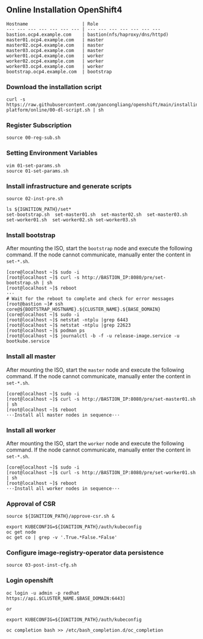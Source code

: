 ## Online Installation OpenShift4

```
Hostname                    | Role
--- --- --- --- --- --- --- | --- --- --- --- --- --- --- 
bastion.ocp4.example.com    | bastion(nfs/haproxy/dns/httpd)
master01.ocp4.example.com   | master 
master02.ocp4.example.com   | master
master03.ocp4.example.com   | master
worker01.ocp4.example.com   | worker
worker02.ocp4.example.com   | worker
worker03.ocp4.example.com   | worker
bootstrap.ocp4.example.com  | bootstrap
```


### Download the installation script
```
curl -s https://raw.githubusercontent.com/pancongliang/openshift/main/installing/any-platform/online/00-dl-script.sh | sh
```

### Register Subscription
```
source 00-reg-sub.sh
```

### Setting Environment Variables
```
vim 01-set-params.sh
source 01-set-params.sh
```

### Install infrastructure and generate scripts
```
source 02-inst-pre.sh

ls ${IGNITION_PATH}/set*
set-bootstrap.sh  set-master01.sh  set-master02.sh  set-master03.sh  set-worker01.sh  set-worker02.sh set-worker03.sh
```

### Install bootstrap

After mounting the ISO, start the `bootstrap` node and execute the following command.
If the node cannot communicate, manually enter the content in `set-*.sh`.
```
[core@localhost ~]$ sudo -i
[root@localhost ~]$ curl -s http://BASTION_IP:8080/pre/set-bootstrap.sh | sh
[root@localhost ~]$ reboot
···
# Wait for the reboot to complete and check for error messages
[root@bastion ~]# ssh core@${BOOTSTRAP_HOSTNAME}.${CLUSTER_NAME}.${BASE_DOMAIN}
[core@localhost ~]$ sudo -i
[root@localhost ~]$ netstat -ntplu |grep 6443
[root@localhost ~]$ netstat -ntplu |grep 22623
[root@localhost ~]$ podman ps
[root@localhost ~]$ journalctl -b -f -u release-image.service -u bootkube.service
```

### Install all master

After mounting the ISO, start the `master` node and execute the following command.
If the node cannot communicate, manually enter the content in `set-*.sh`.
```
[core@localhost ~]$ sudo -i
[root@localhost ~]$ curl -s http://BASTION_IP:8080/pre/set-master01.sh | sh
[root@localhost ~]$ reboot
···Install all master nodes in sequence···
```

### Install all worker

After mounting the ISO, start the `worker` node and execute the following command.
If the node cannot communicate, manually enter the content in `set-*.sh`.
```
[core@localhost ~]$ sudo -i
[root@localhost ~]$ curl -s http://BASTION_IP:8080/pre/set-worker01.sh | sh
[root@localhost ~]$ reboot
···Install all worker nodes in sequence···
```

### Approval of CSR

```
source ${IGNITION_PATH}/approve-csr.sh &

export KUBECONFIG=${IGNITION_PATH}/auth/kubeconfig
oc get node
oc get co | grep -v '.True.*False.*False'
```

### Configure image-registry-operator data persistence

```
source 03-post-inst-cfg.sh
```

### Login openshift

```
oc login -u admin -p redhat https://api.$CLUSTER_NAME.$BASE_DOMAIN:6443]

or

export KUBECONFIG=${IGNITION_PATH}/auth/kubeconfig

oc completion bash >> /etc/bash_completion.d/oc_completion
```
